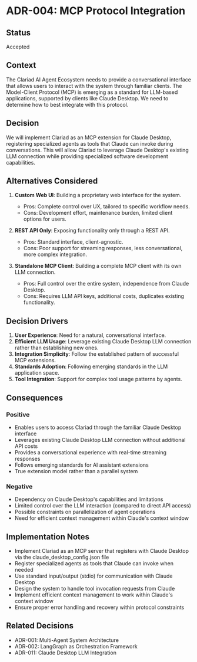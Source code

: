 # ADR-004: MCP Protocol Integration

## Status

Accepted

## Context

The Clariad AI Agent Ecosystem needs to provide a conversational interface that allows users to interact with the system through familiar clients. The Model-Client Protocol (MCP) is emerging as a standard for LLM-based applications, supported by clients like Claude Desktop. We need to determine how to best integrate with this protocol.

## Decision

We will implement Clariad as an MCP extension for Claude Desktop, registering specialized agents as tools that Claude can invoke during conversations. This will allow Clariad to leverage Claude Desktop's existing LLM connection while providing specialized software development capabilities.

## Alternatives Considered

1. **Custom Web UI**: Building a proprietary web interface for the system.
   - Pros: Complete control over UX, tailored to specific workflow needs.
   - Cons: Development effort, maintenance burden, limited client options for users.

2. **REST API Only**: Exposing functionality only through a REST API.
   - Pros: Standard interface, client-agnostic.
   - Cons: Poor support for streaming responses, less conversational, more complex integration.

3. **Standalone MCP Client**: Building a complete MCP client with its own LLM connection.
   - Pros: Full control over the entire system, independence from Claude Desktop.
   - Cons: Requires LLM API keys, additional costs, duplicates existing functionality.

## Decision Drivers

1. **User Experience**: Need for a natural, conversational interface.
2. **Efficient LLM Usage**: Leverage existing Claude Desktop LLM connection rather than establishing new ones.
3. **Integration Simplicity**: Follow the established pattern of successful MCP extensions.
4. **Standards Adoption**: Following emerging standards in the LLM application space.
5. **Tool Integration**: Support for complex tool usage patterns by agents.

## Consequences

### Positive

- Enables users to access Clariad through the familiar Claude Desktop interface
- Leverages existing Claude Desktop LLM connection without additional API costs
- Provides a conversational experience with real-time streaming responses
- Follows emerging standards for AI assistant extensions
- True extension model rather than a parallel system

### Negative

- Dependency on Claude Desktop's capabilities and limitations
- Limited control over the LLM interaction (compared to direct API access)
- Possible constraints on parallelization of agent operations
- Need for efficient context management within Claude's context window

## Implementation Notes

- Implement Clariad as an MCP server that registers with Claude Desktop via the claude_desktop_config.json file
- Register specialized agents as tools that Claude can invoke when needed
- Use standard input/output (stdio) for communication with Claude Desktop
- Design the system to handle tool invocation requests from Claude
- Implement efficient context management to work within Claude's context window
- Ensure proper error handling and recovery within protocol constraints

## Related Decisions

- ADR-001: Multi-Agent System Architecture
- ADR-002: LangGraph as Orchestration Framework
- ADR-011: Claude Desktop LLM Integration
